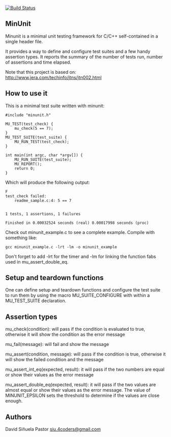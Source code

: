 [![Build Status](https://travis-ci.org/davesliu/minunit.svg?branch=master)](https://travis-ci.org/davesliu/minunit)
## MinUnit

Minunit is a minimal unit testing framework for C/C++ self-contained in a
single header file.

It provides a way to define and configure test suites and a few handy assertion
types.  It reports the summary of the number of tests run, number of assertions
and time elapsed.

Note that this project is based on:
http://www.jera.com/techinfo/jtns/jtn002.html

## How to use it

This is a minimal test suite written with minunit:

	#include "minunit.h"

	MU_TEST(test_check) {
		mu_check(5 == 7);
	}
	MU_TEST_SUITE(test_suite) {
		MU_RUN_TEST(test_check);
	}

	int main(int argc, char *argv[]) {
		MU_RUN_SUITE(test_suite);
		MU_REPORT();
		return 0;
	}

Which will produce the following output:

	F
	test_check failed:
		readme_sample.c:4: 5 == 7


	1 tests, 1 assertions, 1 failures

	Finished in 0.00032524 seconds (real) 0.00017998 seconds (proc)

Check out minunit_example.c to see a complete example. Compile with something
like:

	gcc minunit_example.c -lrt -lm -o minunit_example

Don't forget to add -lrt for the timer and -lm for linking the function fabs
used in mu_assert_double_eq.

## Setup and teardown functions

One can define setup and teardown functions and configure the test suite to run
them by using the macro MU_SUITE_CONFIGURE with within a MU_TEST_SUITE
declaration.

## Assertion types

mu_check(condition): will pass if the condition is evaluated to true, otherwise
it will show the condition as the error message

mu_fail(message): will fail and show the message

mu_assert(condition, message): will pass if the condition is true, otherwise it
will show the failed condition and the message

mu_assert_int_eq(expected, result): it will pass if the two numbers are
equal or show their values as the error message

mu_assert_double_eq(expected, result): it will pass if the two values
are almost equal or show their values as the error message. The value of
MINUNIT_EPSILON sets the threshold to determine if the values are close enough.

## Authors

David Siñuela Pastor <siu.4coders@gmail.com>
